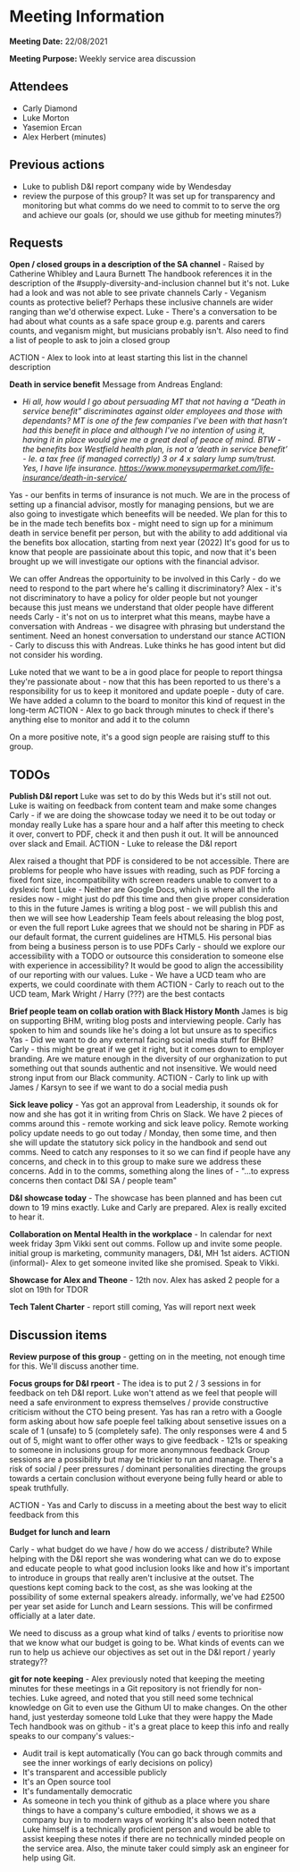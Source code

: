 # Meeting Information

**Meeting Date:** 22/08/2021

**Meeting Purpose:** Weekly service area discussion

## Attendees

- Carly Diamond
- Luke Morton
- Yasemion Ercan
- Alex Herbert (minutes)

## Previous actions

- Luke to publish D&I report company wide by Wendesday
- review the purpose of this group? It was set up for transparency and monitoring but what comms do we need to commit to to serve the org and achieve our goals (or, should we use github for meeting minutes?)


## Requests

**Open / closed groups in a description of the SA channel** - Raised by Catherine Whibley and Laura Burnett
The handbook references it in the description of the #supply-diversity-and-inclusion channel but it's not.
Luke had a look and was not able to see private channels
Carly - Veganism counts as protective belief? Perhaps these inclusive channels are wider ranging than we'd otherwise expect. 
Luke - There's a conversation to be had about what counts as a safe space group e.g. parents and carers counts, and veganism might, but musicians probably isn't.
Also need to find a list of people to ask to join a closed group

ACTION - Alex to look into at least starting this list in the channel description

**Death in service benefit**
Message from Andreas England:
- *Hi all, how would I go about persuading MT that not having a “Death in service benefit” discriminates against older employees and those with dependants? MT is one of the few companies I’ve been with  that hasn’t had this benefit in place and although I’ve no intention of using it, having it in place would give me a great deal of peace of mind. BTW - the benefits box Westfield  health plan, is not a ‘death in service benefit’ - Ie. a tax free (if managed correctly) 3 or 4 x salary lump sum/trust. Yes, I have life insurance. https://www.moneysupermarket.com/life-insurance/death-in-service/*

Yas - our benfits in terms of insurance is not much. We are in the process of setting up a financial advisor, mostly for managing pensions, but we are also going to investigate which beneefits will be needed. We plan for this to be in the made tech benefits box - might need to sign up for a minimum death in service benefit per person, but with the ability to add additional via the benefits box allocation, starting from next year (2022)
It's good for us to know that people are passioinate about this topic, and now that it's been brought up we will investigate our options with the financial advisor.

We can offer Andreas the opportuinity to be involved in this
Carly - do we need to respond to the part where he's calling it discriminatory?
Alex - it's not discriminatory to have a policy for older people but not younger because this just means we understand that older people have different needs
Carly - it's not on us to interpret what this means, maybe have a conversation with Andreas  - we disagree with phrasing but understand the sentiment. Need an honest conversation to understand our stance
ACTION - Carly to discuss this with Andreas. Luke thinks he has good intent but did not consider his wording.

Luke noted that we want to be a in good place for people to report thingsa they're passionate about - now that this has been reported to us there's a responsibility for us to keep it monitored and update poeple - duty of care.
We have added a column to the board to monitor this kind of request in the long-term
ACTION - Alex to go back through minutes to check if there's anything else to monitor and add it to the column

On a more positive note, it's a good sign people are raising stuff to this group.

## TODOs

**Publish D&I report**
Luke was set to do by this Weds but it's still not out. Luke is waiting on feedback from content team and make some changes
Carly - if we are doing the showcase today we need it to be out today or monday really
Luke has a spare hour and a half after this meeting to check it over, convert to PDF, check it and then push it out. It will be announced over slack and Email.
ACTION - Luke to release the D&I report

Alex raised a thought that PDF is considered to be not accessible. There are problems for people who have issues with reading, such as PDF forcing a fixed font size, incompatibility with screen readers unable to convert to a dyslexic font
Luke - Neither are Google Docs, which is where all the info resides now - might just do pdf this time and then give proper consideration to this in the future
James is writing a blog post - we will publish this and then we will see how Leadership Team feels about releasing the blog post, or even the full report
Luke agrees that we should not be sharing in PDF as our default format, the current guidelines are HTML5. His personal bias from being a business person is to use PDFs
Carly - should we explore our accessibility with a TODO or outsource this consideration to someone else with experience in accessibility? It would be good to align the accessibility of our reporting with our values.
Luke - We have a UCD team who are experts, we could coordinate with them
ACTION - Carly to reach out to the UCD team, Mark Wright / Harry (???) are the best contacts

**Brief people team on collab oration with Black History Month**
James is big on supporting BHM, writing blog posts and interviewing people. Carly has spoken to him and sounds like he's doing a lot but unsure as to specifics
Yas - Did we want to do any external facing social media stuff for BHM?
Carly - this might be great if we get it right, but it comes down to employer branding. Are we mature enough in the diversity of our orghanization to put something out that sounds authentic and not insensitive. We would need strong input from our Black community.
ACTION - Carly to link up with James / Karsyn to see if we want to do a social media push

**Sick leave policy** - Yas got an approval from Leadership, it sounds ok for now and she has got it in writing from Chris on Slack. We have 2 pieces of comms around this - remote working and sick leave policy. Remote working policy update needs to go out today / Monday, then some time, and then she will update the statutory sick policy in the handbook and send out comms.
Need to catch any responses to it so we can find if people have any concerns, and check in to this group to make sure we address these concerns. Add in to the comms, something along the lines of - "...to express concerns then contact D&I SA / people team"
 
**D&I showcase today** - The showcase has been planned and has been cut down to 19 mins exactly. Luke and Carly are prepared. Alex is really excited to hear it.

**Collaboration on Mental Health in the workplace** - In calendar for next week friday 3pm
Vikki sent out comms. Follow up and invite some people. initial group is marketing, community managers, D&I, MH 1st aiders.
ACTION (informal)- Alex to get someone invited like she promised. Speak to Vikki.

**Showcase for Alex and Theone** - 12th nov. Alex has asked 2 people for a slot on 19th for TDOR

**Tech Talent Charter** - report still coming, Yas will report next week

## Discussion items

**Review purpose of this group** - getting on in the meeting, not enough time for this. We'll discuss another time.

**Focus groups for D&I rpeort** - The idea is to put 2 / 3 sessions in for feedback on teh D&I report. Luke won't attend as we feel that people will need a safe environment to express themselves / provide constructive criticism without the CTO being present.
Yas has ran a retro with a Google form asking about how safe poeple feel talking about sensetive issues on a scale of 1 (unsafe) to 5 (completely safe). The only responses were 4 and 5 out of 5, might want to offer other ways to give feedback - 121s or speaking to someone in inclusions group for more anonymnous feedback
Group sessions are a possibility but may be trickier to run and manage. There's a risk of social / peer pressures / dominant personalities directing the groups towards a certain conclusion without everyone being fully heard or able to speak truthfully.

ACTION - Yas and Carly to discuss in a meeting about the best way to elicit feedback from this

**Budget for lunch and learn**

Carly - what budget do we have / how do we access / distribute?
While helping with the D&I report she was wondering what can we do to expose and educate people to what good inclusion looks like and how it's important to introduce in groups that really aren't inclusive at the outset. The questions kept coming back to the cost, as she was looking at the possibility of some external speakers already.
informally, we've had £2500 per year set aside for Lunch and Learn sessions. This will be confirmed officially at a later date.

We need to discuss as a group what kind of talks / events to prioritise now that we know what our budget is going to be. What kinds of events can we run to help us achieve our objectives as set out in the D&I report / yearly strategy??

**git for note keeping** - 
Alex previously noted that keeping the meeting minutes for these meetings in a Git repository is not friendly for non-techies.
Luke agreed, and noted that you still need some technical knowledge on Git to even use the Githum UI to make changes.
On the other hand, just yesterday someone told Luke that they were happy the Made Tech handbook was on github - it's a great place to keep this info and really speaks to our company's values:-
- Audit trail is kept automatically (You can go back through commits and see the inner workings of early decisions on policy)
- It's transparent and accessible publicly
- It's an Open source tool
- It's fundamentally democratic
- As someone in tech you think of github as a place where you share things
to have a company's culture embodied, it shows we as a company buy in to modern ways of working
It's also been noted that Luke himself is a technically proficient person and would be able to assist keeping these notes if there are no technically minded people on the service area. Also, the minute taker could simply ask an engineer for help using Git.